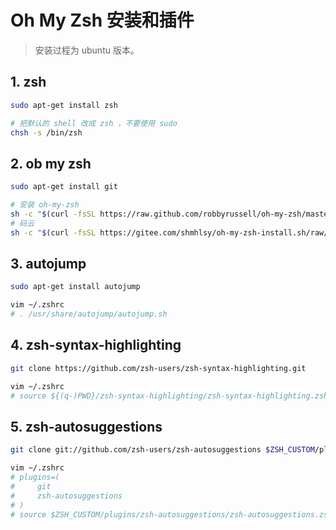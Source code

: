 # Oh My Zsh 安装和插件

> 安装过程为 ubuntu 版本。

## 1. zsh

```bash
sudo apt-get install zsh
```

```bash
# 把默认的 shell 改成 zsh ，不要使用 sudo
chsh -s /bin/zsh
```

## 2. ob my zsh

```bash
sudo apt-get install git
```

```bash
# 安装 oh-my-zsh
sh -c "$(curl -fsSL https://raw.github.com/robbyrussell/oh-my-zsh/master/tools/install.sh)"
# 码云
sh -c "$(curl -fsSL https://gitee.com/shmhlsy/oh-my-zsh-install.sh/raw/master/install.sh)"
```

## 3. autojump

```bash
sudo apt-get install autojump
```

```bash
vim ~/.zshrc
# . /usr/share/autojump/autojump.sh
```

## 4. zsh-syntax-highlighting

```bash
git clone https://github.com/zsh-users/zsh-syntax-highlighting.git
```

```bash
vim ~/.zshrc
# source ${(q-)PWD}/zsh-syntax-highlighting/zsh-syntax-highlighting.zsh
```

## 5. zsh-autosuggestions

```bash
git clone git://github.com/zsh-users/zsh-autosuggestions $ZSH_CUSTOM/plugins/zsh-autosuggestions
```

```bash
vim ~/.zshrc
# plugins=(
#     git
#     zsh-autosuggestions
# )
# source $ZSH_CUSTOM/plugins/zsh-autosuggestions/zsh-autosuggestions.zsh
```
